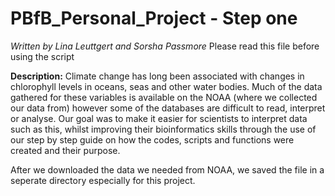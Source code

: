 # PBfB_Personal_Project - Step one
*Written by Lina Leuttgert and Sorsha Passmore*
Please read this file before using the script

**Description:**
Climate change has long been associated with changes in chlorophyll levels in oceans, seas and other water bodies. Much of the data gathered for these variables is available on the NOAA (where we collected our data from) however some of the databases are difficult to read, interpret or analyse. Our goal was to make it easier for scientists to interpret data such as this, whilst improving their bioinformatics skills through the use of our step by step guide on how the codes, scripts and functions were created and their purpose. 

After we downloaded the data we needed from NOAA, we saved the file in a seperate directory especially for this project. 
